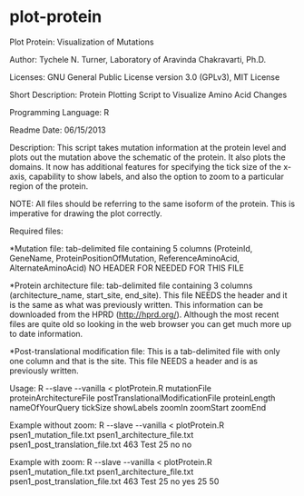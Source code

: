plot-protein
============

Plot Protein: Visualization of Mutations

Author: Tychele N. Turner, Laboratory of Aravinda Chakravarti, Ph.D.

Licenses: GNU General Public License version 3.0 (GPLv3), MIT License

Short Description: Protein Plotting Script to Visualize Amino Acid Changes

Programming Language: R

Readme Date: 06/15/2013

Description: This script takes mutation information at the protein level and plots out the mutation above the schematic of the protein. It also plots the domains. It now has additional features for specifying the tick size of the x-axis, capability to show labels, and also the option to zoom to a particular region of the protein. 

NOTE: All files should be referring to the same isoform of the protein. This is imperative for drawing the plot correctly.

Required files:

*Mutation file: tab-delimited file containing 5 columns (ProteinId, GeneName, ProteinPositionOfMutation, ReferenceAminoAcid, AlternateAminoAcid) NO HEADER FOR NEEDED FOR THIS FILE

*Protein architecture file: tab-delimited file containing 3 columns (architecture_name, start_site, end_site). This file NEEDS the header and it is the same as what was previously written. This information can be downloaded from the HPRD (http://hprd.org/). Although the most recent files are quite old so looking in the web browser you can get much more up to date information.

*Post-translational modification file: This is a tab-delimited file with only one column and that is the site. This file NEEDS a header and is as previously written.


Usage:
R --slave --vanilla < plotProtein.R mutationFile proteinArchitectureFile postTranslationalModificationFile proteinLength nameOfYourQuery tickSize showLabels zoomIn zoomStart zoomEnd

Example without zoom:
R --slave --vanilla < plotProtein.R psen1_mutation_file.txt psen1_architecture_file.txt psen1_post_translation_file.txt 463 Test 25 no no

Example with zoom:
R --slave --vanilla < plotProtein.R psen1_mutation_file.txt psen1_architecture_file.txt psen1_post_translation_file.txt 463 Test 25 no yes 25 50


